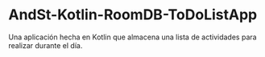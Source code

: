 # AndSt-Kotlin-RoomDB-ToDoListApp
Una aplicación hecha en Kotlin que almacena una lista de actividades para realizar durante el día.
